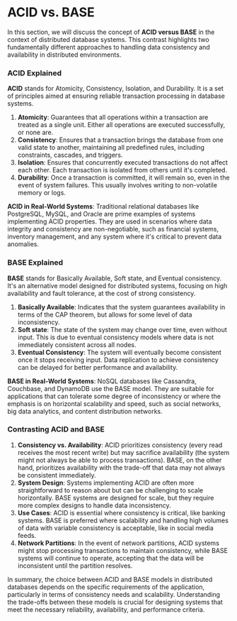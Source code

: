 # ACID vs. BASE

In this section, we will discuss the concept of **ACID versus BASE** in the context of distributed database systems. This contrast highlights two fundamentally different approaches to handling data consistency and availability in distributed environments.

### ACID Explained

**ACID** stands for Atomicity, Consistency, Isolation, and Durability. It is a set of principles aimed at ensuring reliable transaction processing in database systems.

1.  **Atomicity**: Guarantees that all operations within a transaction are treated as a single unit. Either all operations are executed successfully, or none are.
2.  **Consistency**: Ensures that a transaction brings the database from one valid state to another, maintaining all predefined rules, including constraints, cascades, and triggers.
3.  **Isolation**: Ensures that concurrently executed transactions do not affect each other. Each transaction is isolated from others until it's completed.
4.  **Durability**: Once a transaction is committed, it will remain so, even in the event of system failures. This usually involves writing to non-volatile memory or logs.

**ACID in Real-World Systems**: Traditional relational databases like PostgreSQL, MySQL, and Oracle are prime examples of systems implementing ACID properties. They are used in scenarios where data integrity and consistency are non-negotiable, such as financial systems, inventory management, and any system where it's critical to prevent data anomalies.

### BASE Explained

**BASE** stands for Basically Available, Soft state, and Eventual consistency. It's an alternative model designed for distributed systems, focusing on high availability and fault tolerance, at the cost of strong consistency.

1.  **Basically Available**: Indicates that the system guarantees availability in terms of the CAP theorem, but allows for some level of data inconsistency.
2.  **Soft state**: The state of the system may change over time, even without input. This is due to eventual consistency models where data is not immediately consistent across all nodes.
3.  **Eventual Consistency**: The system will eventually become consistent once it stops receiving input. Data replication to achieve consistency can be delayed for better performance and availability.

**BASE in Real-World Systems**: NoSQL databases like Cassandra, Couchbase, and DynamoDB use the BASE model. They are suitable for applications that can tolerate some degree of inconsistency or where the emphasis is on horizontal scalability and speed, such as social networks, big data analytics, and content distribution networks.

### Contrasting ACID and BASE

1.  **Consistency vs. Availability**: ACID prioritizes consistency (every read receives the most recent write) but may sacrifice availability (the system might not always be able to process transactions). BASE, on the other hand, prioritizes availability with the trade-off that data may not always be consistent immediately.
2.  **System Design**: Systems implementing ACID are often more straightforward to reason about but can be challenging to scale horizontally. BASE systems are designed for scale, but they require more complex designs to handle data inconsistency.
3.  **Use Cases**: ACID is essential where consistency is critical, like banking systems. BASE is preferred where scalability and handling high volumes of data with variable consistency is acceptable, like in social media feeds.
4.  **Network Partitions**: In the event of network partitions, ACID systems might stop processing transactions to maintain consistency, while BASE systems will continue to operate, accepting that the data will be inconsistent until the partition resolves.

In summary, the choice between ACID and BASE models in distributed databases depends on the specific requirements of the application, particularly in terms of consistency needs and scalability. Understanding the trade-offs between these models is crucial for designing systems that meet the necessary reliability, availability, and performance criteria.